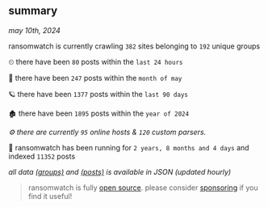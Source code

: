 
## summary
_may 10th, 2024_

ransomwatch is currently crawling `382` sites belonging to `192` unique groups

⏲ there have been `80` posts within the `last 24 hours`

🦈 there have been `247` posts within the `month of may`

🪐 there have been `1377` posts within the `last 90 days`

🏚 there have been `1895` posts within the `year of 2024`

_⚙️ there are currently `95` online hosts & `120` custom parsers._

🦕 ransomwatch has been running for `2 years, 8 months and 4 days` and indexed `11352` posts

_all data  [(groups)](http://ransomwhat.telemetry.ltd/groups) and [(posts)](http://ransomwhat.telemetry.ltd/posts) is available in JSON (updated hourly)_

> ransomwatch is fully [open source](https://github.com/joshhighet/ransomwatch#ransomwatch--). please consider [sponsoring](https://github.com/sponsors/joshhighet) if you find it useful!
